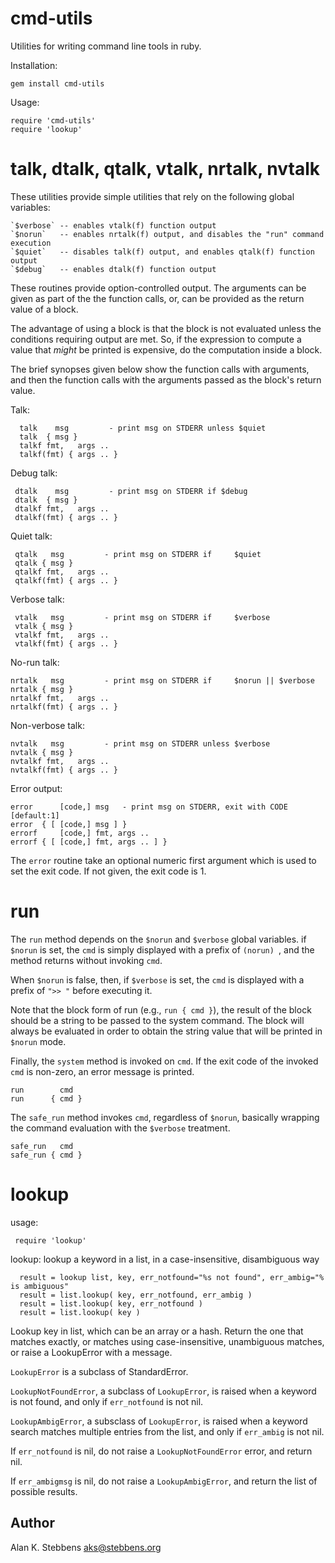 cmd-utils
=========

Utilities for writing command line tools in ruby.

Installation:

    gem install cmd-utils

Usage:

    require 'cmd-utils'
    require 'lookup'

talk, dtalk, qtalk, vtalk, nrtalk, nvtalk
=========================================

These utilities provide simple utilities that rely on the following global variables:

    `$verbose` -- enables vtalk(f) function output
    `$norun`   -- enables nrtalk(f) output, and disables the "run" command execution
    `$quiet`   -- disables talk(f) output, and enables qtalk(f) function output
    `$debug`   -- enables dtalk(f) function output

These routines provide option-controlled output.  The arguments can be given as
part of the the function calls, or, can be provided as the return value of a
block.

The advantage of using a block is that the block is not evaluated unless the
conditions requiring output are met.  So, if the expression to compute a value
that _might_ be printed is expensive, do the computation inside a block.

The brief synopses given below show the function calls with arguments, and then
the function calls with the arguments passed as the block's return value.

Talk:

      talk    msg         - print msg on STDERR unless $quiet
      talk  { msg }
      talkf fmt,   args ..
      talkf(fmt) { args .. }

Debug talk:

     dtalk    msg         - print msg on STDERR if $debug
     dtalk  { msg }
     dtalkf fmt,   args ..
     dtalkf(fmt) { args .. }

Quiet talk:

     qtalk   msg         - print msg on STDERR if     $quiet
     qtalk { msg }
     qtalkf fmt,   args ..
     qtalkf(fmt) { args .. }

Verbose talk:

     vtalk   msg         - print msg on STDERR if     $verbose
     vtalk { msg }
     vtalkf fmt,   args ..
     vtalkf(fmt) { args .. }

No-run talk:

    nrtalk   msg         - print msg on STDERR if     $norun || $verbose
    nrtalk { msg }
    nrtalkf fmt,   args ..
    nrtalkf(fmt) { args .. }

Non-verbose talk:

    nvtalk   msg         - print msg on STDERR unless $verbose
    nvtalk { msg }
    nvtalkf fmt,   args ..
    nvtalkf(fmt) { args .. }

Error output:

    error      [code,] msg   - print msg on STDERR, exit with CODE [default:1]
    error  { [ [code,] msg ] }
    errorf     [code,] fmt, args ..
    errorf { [ [code,] fmt, args .. ] }

The `error` routine take an optional numeric first argument which is used to
set the exit code.  If not given, the exit code is 1.

run
===

The `run` method depends on the `$norun` and `$verbose` global variables.  if
`$norun` is set, the `cmd` is simply displayed with a prefix of `(norun) `, and
the method returns without invoking `cmd`.

When `$norun` is false, then, if `$verbose` is set, the `cmd` is displayed with
a prefix of `">> "` before executing it.

Note that the block form of run (e.g., `run { cmd }`), the result of the block 
should be a string to be passed to the system command.  The block will always
be evaluated in order to obtain the string value that will be printed in `$norun`
mode.

Finally, the `system` method is invoked on `cmd`.  If the exit code of the invoked
`cmd` is non-zero, an error message is printed.

    run        cmd
    run      { cmd }

The `safe_run` method invokes `cmd`, regardless of `$norun`, basically wrapping the 
command evaluation with the `$verbose` treatment.

    safe_run   cmd
    safe_run { cmd } 

lookup
======

usage:

     require 'lookup'
  
lookup: lookup a keyword in a list, in a case-insensitive, disambiguous way
 
      result = lookup list, key, err_notfound="%s not found", err_ambig="% is ambiguous"
      result = list.lookup( key, err_notfound, err_ambig )
      result = list.lookup( key, err_notfound )
      result = list.lookup( key )
 
Lookup key in list, which can be an array or a hash.  Return the one that
matches exactly, or matches using case-insensitive, unambiguous matches, or
raise a LookupError with a message.
 
`LookupError` is a subclass of StandardError.
 
`LookupNotFoundError`, a subclass of `LookupError`, is raised when a keyword is
not found, and only if `err_notfound` is not nil.
 
`LookupAmbigError`, a subsclass of `LookupError`, is raised when a keyword search
matches multiple entries from the list, and only if `err_ambig` is not nil.
 
If `err_notfound` is nil, do not raise a `LookupNotFoundError` error, and return
nil.
 
If `err_ambigmsg` is nil, do not raise a `LookupAmbigError`, and return the list
of possible results.

Author
------

Alan K. Stebbens <aks@stebbens.org>
